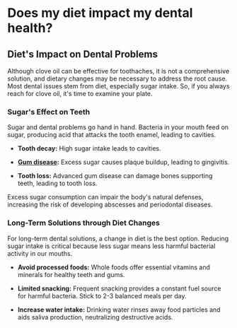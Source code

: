 # Does my diet impact my dental health?

## **Diet's Impact on Dental Problems**

Although clove oil can be effective for toothaches, it is not a comprehensive solution, and dietary changes may be necessary to address the root cause. Most dental issues stem from diet, especially sugar intake. So, if you always reach for clove oil, it's time to examine your plate.

### **Sugar's Effect on Teeth**

Sugar and dental problems go hand in hand. Bacteria in your mouth feed on sugar, producing acid that attacks the tooth enamel, leading to cavities.

- **Tooth decay:** High sugar intake leads to cavities.

- [**Gum disease**](https://www.drberg.com/blog/what-causes-bleeding-gums)**:** Excess sugar causes plaque buildup, leading to gingivitis.

- **Tooth loss:** Advanced gum disease can damage bones supporting teeth, leading to tooth loss.

Excess sugar consumption can impair the body's natural defenses, increasing the risk of developing abscesses and periodontal diseases.

### **Long-Term Solutions through Diet Changes**

For long-term dental solutions, a change in diet is the best option. Reducing sugar intake is critical because less sugar means less harmful bacterial activity in our mouths.

- **Avoid processed foods:** Whole foods offer essential vitamins and minerals for healthy teeth and gums.

- **Limited snacking:** Frequent snacking provides a constant fuel source for harmful bacteria. Stick to 2-3 balanced meals per day.

- **Increase water intake:** Drinking water rinses away food particles and aids saliva production, neutralizing destructive acids.